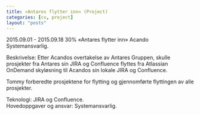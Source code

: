 ```yaml
---
title: «Antares flytter inn» (Project)
categories: [cv, project]
layout: "posts"
---
```


2015.09.01 - 2015.09.18	30%	«Antares flytter inn»
Acando  
Systemansvarlig.  

Beskrivelse: Etter Acandos overtakelse av Antares Gruppen, skulle prosjekter fra Antares sin JIRA og Confluence flyttes fra Atlassian OnDemand skyløsning til Acandos sin lokale JIRA og Confluence.  

Tommy forberedte prosjektene for flytting og gjennomførte flyttingen av alle prosjekter.

Teknologi: JIRA og Confluence.  
Hovedoppgaver og ansvar: Systemansvarlig.